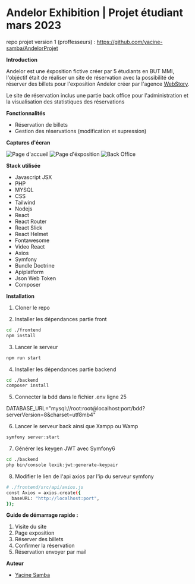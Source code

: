 # Andelor Exhibition | Projet étudiant mars 2023

repo projet version 1 (proffesseurs) : https://github.com/yacine-samba/AndelorProjet

**Introduction**

Andelor est une éxposition fictive créer par 5 étudiants en BUT MMI, l'objéctif était de réaliser un site de réservation avec la possibilité de réserver des billets pour l'exposition Andelor créer par l'agence [WebStory](https://www.webstory-agency.chambaudry.butmmi.o2switch.site/).

Le site de réservation inclus une partie back office pour l'administration et la visualisation des statistiques des réservations

**Fonctionnalités**

- Réservation de billets
- Gestion des réservations (modification et supression)

**Captures d'écran**

![Page d'accueil](https://andelor.samba.butmmi.o2switch.site/home.png)
![Page d'éxposition](https://andelor.samba.butmmi.o2switch.site/mobile.gif) 
![Back Office](https://andelor.samba.butmmi.o2switch.site/backoffice.png) 

**Stack utilisée**

- Javascript JSX
- PHP
- MYSQL
- CSS
- Tailwind
- Nodejs
- React
- React Router
- React Slick
- React Helmet
- Fontawesome
- Video React
- Axios
- Symfony
- Bundle Doctrine
- Apiplatform
- Json Web Token
- Composer

**Installation**

1. Cloner le repo

2. Installer les dépendances partie front

```bash
cd ./frontend
npm install
```

3. Lancer le serveur

```bash
npm run start
```

4. Installer les dépendances partie backend

```bash
cd ./backend
composer install
```

5. Connecter la bdd dans le fichier .env ligne 25

DATABASE_URL="mysql://root:root@localhost:port/bdd?serverVersion=8&charset=utf8mb4"

6. Lancer le serveur back ainsi que Xampp ou Wamp

```bash
symfony server:start
```

<!-- generer les cles jwt et conncter dans le fichier api/axios dans ./frontend  -->

7. Générer les keygen JWT avec Symfony6

```bash
cd ./backend
php bin/console lexik:jwt:generate-keypair
```

8. Modifier le lien de l'api axios par l'ip du serveur symfony

```bash
# ./frontend/src/api/axios.js
const Axios = axios.create({
  baseURL: "http://localhost:port",
});
```

**Guide de démarrage rapide :**

1. Visite du site
2. Page exposition
3. Réserver des billets
4. Confirmer la réservation
5. Réservation envoyer par mail

**Auteur**

- [Yacine Samba](https://www.linkedin.com/in/yacine-samba/)

